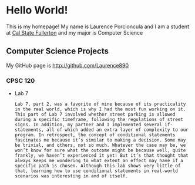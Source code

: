 # Hello World!

This is my homepage! My name is Laurence Porcioncula and I am a student at [Cal State Fullerton](http://www.fullerton.edu/) and my major is Computer Science

## Computer Science Projects

My GitHub page is http://github.com/Laurence890

### CPSC 120

* Lab 7

      Lab 7, part 2, was a favorite of mine because of its practicality in the real world, which is why I had the most fun working on it. This part of Lab 7 involved whether street parking is allowed during a specific timeframe, following the regulations of street signs. In addition, my partner and I implemented several if-statements, all of which added an extra layer of complexity to our program. In retrospect, the concept of conditional statements fascinates me because it’s similar to making a decision. Some may be trivial, and others, not so much. Whatever the case may be, we won’t know for sure what the outcome might be because well, quite frankly, we haven’t experienced it yet! But it’s that thought that always keeps me wondering to what extent an effect may have if a specific path is chosen. Although this lab shows very little of that, learning how to use conditional statements in real-world scenarios was interesting in and of itself.
